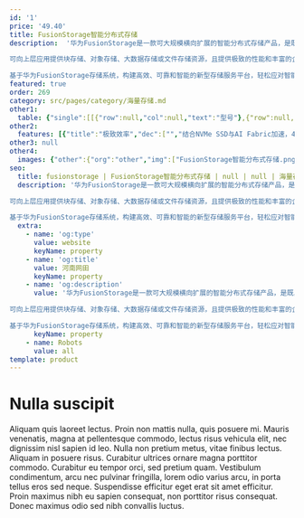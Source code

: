 ```yaml
---
id: '1'
price: '49.40'
title: FusionStorage智能分布式存储
description:  '华为FusionStorage是一款可大规模横向扩展的智能分布式存储产品，是既具备云基础架构的弹性按需服务能力，又满足企业关键业务需求的全自研存储系统。

可向上层应用提供块存储、对象存储、大数据存储或文件存储资源，且提供极致的性能和丰富的企业级特性；结合华为鲲鹏系列ARM处理器深度优化，实现相同硬件配置下的IOPS提升与功耗降低。

基于华为FusionStorage存储系统，构建高效、可靠和智能的新型存储服务平台，轻松应对智能时代大规模数据敏捷存取需求。'
featured: true
order: 269
category: src/pages/category/海量存储.md
other1: 
  table: {"single":[[{"row":null,"col":null,"text":"型号"},{"row":null,"col":null,"text":"FusionStorage1"}],[{"row":null,"col":null,"text":"系统架构"},{"row":null,"col":null,"text":"全分布式架构"}],[{"row":null,"col":null,"text":"扩展性"},{"row":null,"col":null,"text":"3-4096节点"}],[{"row":null,"col":null,"text":"数据冗余保护机制"},{"row":null,"col":null,"text":"纠删码（Erasure Coding），多副本"}],[{"row":null,"col":null,"text":"系统安全策略"},{"row":null,"col":null,"text":"硬盘级，节点级，机柜级"}],[{"row":null,"col":null,"text":"企业级特性"},{"row":null,"col":null,"text":"快照，链接克隆，数据加密，Active-Active，远程复制，精简配置，重删压缩和QoS等"}],[{"row":null,"col":null,"text":"部署方式"},{"row":null,"col":null,"text":"计算存储分离部署或融合部署"}],[{"row":null,"col":null,"text":"兼容网络"},{"row":null,"col":null,"text":"TCP/IP，RoCE（RDMA），InfiniBand"}],[{"row":null,"col":null,"text":"兼容平台"},{"row":null,"col":null,"text":"HUAWEI FusionSphere, VMware vSphere, MicroSoft Windows Hyper-V, OpenStack, 容器2等"}],[{"row":null,"col":null,"text":"兼容主存介质"},{"row":null,"col":null,"text":"NVMe SSD, SAS SSD, SATA SSD, SAS HDD, NL-SAS HDD, SATA HDD"}]]}
other2:
  features: [{"title":"极致效率","dec":["","结合NVMe SSD与AI Fabric加速，450万IOPS@<1ms的SPC-1 V3实证性能，所买即所得，单系统满足百万级虚拟机应用性能需求；适用于全SSD或HDD的动态重删压缩，保障高数据缩减比，同时提供平稳存储性能，实现高可用与高效能兼具。",""]},{"title":"稳定可靠","dec":["","弹性Erasure Coding冗余保护，支持4个节点或4个机柜同时故障，系统可靠性不降级；跨集群、免网关分布式Active-Active双活，提供99.9999%方案级高可用，助推企业关键业务上云；部件、节点、机柜和数据中心等多级可靠性技术保障，按需灵活部署。",""]},{"title":"智能管理","dec":["","智能数据服务与系统运维平台，提供智能资源规划、资源发放、系统自调优、风险预测与故障定位服务，实现系统全生命周期智能管理。",""]}]
other3: null
other4:
  images: {"other":{"org":"other","img":["FusionStorage智能分布式存储.png"]}}
seo:
  title: fusionstorage | FusionStorage智能分布式存储 | null | null | 海量存储 | 数据存储
  description: '华为FusionStorage是一款可大规模横向扩展的智能分布式存储产品，是既具备云基础架构的弹性按需服务能力，又满足企业关键业务需求的全自研存储系统。

可向上层应用提供块存储、对象存储、大数据存储或文件存储资源，且提供极致的性能和丰富的企业级特性；结合华为鲲鹏系列ARM处理器深度优化，实现相同硬件配置下的IOPS提升与功耗降低。

基于华为FusionStorage存储系统，构建高效、可靠和智能的新型存储服务平台，轻松应对智能时代大规模数据敏捷存取需求。'
  extra:
    - name: 'og:type'
      value: website
      keyName: property
    - name: 'og:title'
      value: 河南网田
      keyName: property
    - name: 'og:description'
      value: '华为FusionStorage是一款可大规模横向扩展的智能分布式存储产品，是既具备云基础架构的弹性按需服务能力，又满足企业关键业务需求的全自研存储系统。

可向上层应用提供块存储、对象存储、大数据存储或文件存储资源，且提供极致的性能和丰富的企业级特性；结合华为鲲鹏系列ARM处理器深度优化，实现相同硬件配置下的IOPS提升与功耗降低。

基于华为FusionStorage存储系统，构建高效、可靠和智能的新型存储服务平台，轻松应对智能时代大规模数据敏捷存取需求。'
      keyName: property
    - name: Robots
      value: all
template: product
---
```


# Nulla suscipit

Aliquam quis laoreet lectus. Proin non mattis nulla, quis posuere mi. Mauris venenatis, magna at pellentesque commodo, lectus risus vehicula elit, nec dignissim nisl sapien id leo. Nulla non pretium metus, vitae finibus lectus. Aliquam in posuere risus. Curabitur ultrices ornare magna porttitor commodo. Curabitur eu tempor orci, sed pretium quam. Vestibulum condimentum, arcu nec pulvinar fringilla, lorem odio varius arcu, in porta tellus eros sed neque. Suspendisse efficitur eget erat sit amet efficitur. Proin maximus nibh eu sapien consequat, non porttitor risus consequat. Donec maximus odio sed nibh convallis luctus.